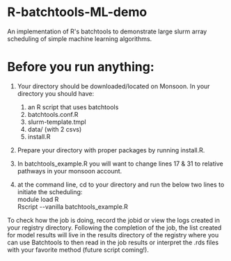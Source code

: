 # R-batchtools-ML-demo
An implementation of R's batchtools to demonstrate large slurm array scheduling of simple machine learning algorithms. 

# Before you run anything:
1) Your directory should be downloaded/located on Monsoon. In your directory you should have:
    1) an R script that uses batchtools
    2) batchtools.conf.R
    3) slurm-template.tmpl
    4) data/ (with 2 csvs)
    5) install.R

2) Prepare your directory with proper packages by running install.R. 

3) In batchtools_example.R you will want to change lines 17 & 31 to relative pathways in your monsoon account.

4) at the command line, cd to your directory and run the below two lines to initiate the scheduling:  
      module load R  
      Rscript --vanilla batchtools_example.R

To check how the job is doing, record the jobid or view the logs created in your registry directory. Following the completion of the job, the list created for model results will live in the results directory of the registry where you can use Batchtools to then read in the job results or interpret the .rds files with your favorite method (future script coming!).
